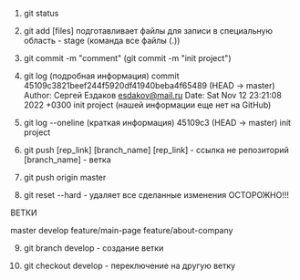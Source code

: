 1. git status

2. git add [files] подготавливает файлы для записи в специальную область - stage (команда все файлы (.))

3. git commit -m  "comment" (git commit -m "init project")

4. git log (подробная информация)
   commit 45109c3821beef244f5920df41940beba4f65489 (HEAD -> master)
   Author: Сергей Ездаков <esdakov@mail.ru>
   Date:   Sat Nov 12 23:21:08 2022 +0300
   init project (нашей информации еще нет на GitHub)

5. git log --oneline (краткая информация)
   45109c3 (HEAD -> master) init project

6. git push [rep_link] [branch_name]
   [rep_link] - ссылка не репозиторий
   [branch_name] - ветка
   
7. git push origin master
8. git reset --hard - удаляет все сделанные изменения ОСТОРОЖНО!!!

ВЕТКИ

master
develop
feature/main-page
feature/about-company

9. git branch develop - создание ветки

10. git checkout develop - переключение на другую ветку
